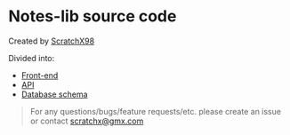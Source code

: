 # Notes-lib source code

Created by [ScratchX98](https://github.com/ScratchX98/)

Divided into:
- [Front-end](https://github.com/notes-lib/notes-lib.github.io)
- [API](https://github.com/notes-lib/api)
- [Database schema](https://github.com/notes-lib/schema)

> For any questions/bugs/feature requests/etc. please create an issue or contact scratchx@gmx.com
